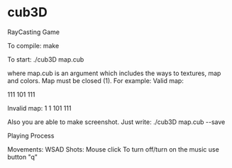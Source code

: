 # cub3D
RayCasting Game

To compile:
make

To start:
./cub3D map.cub

where map.cub is an argument which includes the ways to textures, map and colors.
Map must be closed (1).
For example:
Valid map:

111 
101 
111 

Invalid map:
1 1
101
111

Also you are able to make screenshot. Just write:
./cub3D map.cub --save

Playing Process

Movements:
WSAD
Shots:
Mouse click
To turn off/turn on the music use button "q"
